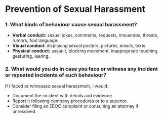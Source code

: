 # Prevention of Sexual Harassment

### 1. What kinds of behaviour cause sexual harassment?

- **Verbal conduct:** sexual jokes, comments, requests, innuendos, threats, rumors, foul language.
- **Visual conduct:** displaying sexual posters, pictures, emails, texts.
- **Physical conduct:** assault, blocking movement, inappropriate touching, gesturing, leering.

### 2. What would you do in case you face or witness any incident or repeated incidents of such behaviour?

If I faced or witnessed sexual harassment, I would:

- Document the incident with details and evidence.
- Report it following company procedures or to a superior.
- Consider filing an EEOC complaint or consulting an attorney if unresolved.